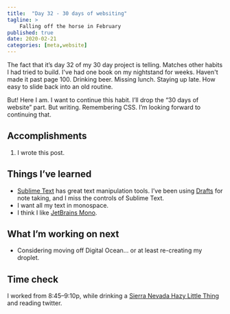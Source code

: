 ```yaml
---
title:  "Day 32 - 30 days of websiting"
tagline: >
    Falling off the horse in February
published: true
date: 2020-02-21
categories: [meta,website]
---
```


The fact that it’s day 32 of my 30 day project is telling. Matches other habits I had tried to build. I've had one book on my nightstand for weeks. Haven't made it past page 100. Drinking beer. Missing lunch. Staying up late. How easy to slide back into an old routine.

But! Here I am. I want to continue this habit. I’ll drop the “30 days of website” part. But writing. Remembering CSS. I’m looking forward to continuing that.

## Accomplishments

1. I wrote this post.

## Things I’ve learned
- [Sublime Text](https://www.sublimetext.com) has great text manipulation tools. I’ve been using [Drafts](https://getdrafts.com) for note taking, and I miss the controls of Sublime Text.
- I want all my text in monospace.
- I think I like [JetBrains Mono](https://www.jetbrains.com/lp/mono/).

## What I’m working on next
- Considering moving off Digital Ocean… or at least re-creating my droplet.


## Time check
I worked from 8:45–9:10p, while drinking a [Sierra Nevada Hazy Little Thing](https://www.beeradvocate.com/beer/profile/140/317146/) and reading twitter.